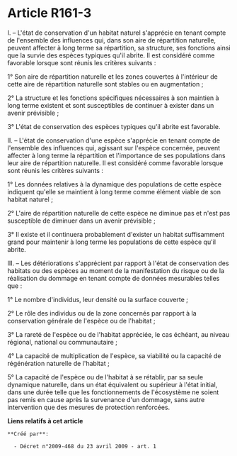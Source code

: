 # Article R161-3

I. – L'état de conservation d'un habitat naturel s'apprécie en tenant compte de l'ensemble des influences qui, dans son aire
de répartition naturelle, peuvent affecter à long terme sa répartition, sa structure, ses fonctions ainsi que la survie des
espèces typiques qu'il abrite. Il est considéré comme favorable lorsque sont réunis les critères suivants :

1° Son aire de répartition naturelle et les zones couvertes à l'intérieur de cette aire de répartition naturelle sont stables
ou en augmentation ;

2° La structure et les fonctions spécifiques nécessaires à son maintien à long terme existent et sont susceptibles de
continuer à exister dans un avenir prévisible ;

3° L'état de conservation des espèces typiques qu'il abrite est favorable.

II. – L'état de conservation d'une espèce s'apprécie en tenant compte de l'ensemble des influences qui, agissant sur l'espèce
concernée, peuvent affecter à long terme la répartition et l'importance de ses populations dans leur aire de répartition
naturelle. Il est considéré comme favorable lorsque sont réunis les critères suivants :

1° Les données relatives à la dynamique des populations de cette espèce indiquent qu'elle se maintient à long terme comme
élément viable de son habitat naturel ;

2° L'aire de répartition naturelle de cette espèce ne diminue pas et n'est pas susceptible de diminuer dans un avenir
prévisible ;

3° Il existe et il continuera probablement d'exister un habitat suffisamment grand pour maintenir à long terme les
populations de cette espèce qu'il abrite.

III. – Les détériorations s'apprécient par rapport à l'état de conservation des habitats ou des espèces au moment de la
manifestation du risque ou de la réalisation du dommage en tenant compte de données mesurables telles que :

1° Le nombre d'individus, leur densité ou la surface couverte ;

2° Le rôle des individus ou de la zone concernés par rapport à la conservation générale de l'espèce ou de l'habitat ;

3° La rareté de l'espèce ou de l'habitat appréciée, le cas échéant, au niveau régional, national ou communautaire ;

4° La capacité de multiplication de l'espèce, sa viabilité ou la capacité de régénération naturelle de l'habitat ;

5° La capacité de l'espèce ou de l'habitat à se rétablir, par sa seule dynamique naturelle, dans un état équivalent ou
supérieur à l'état initial, dans une durée telle que les fonctionnements de l'écosystème ne soient pas remis en cause après
la survenance d'un dommage, sans autre intervention que des mesures de protection renforcées.

**Liens relatifs à cet article**

	**Créé par**:

	  - Décret n°2009-468 du 23 avril 2009 - art. 1
